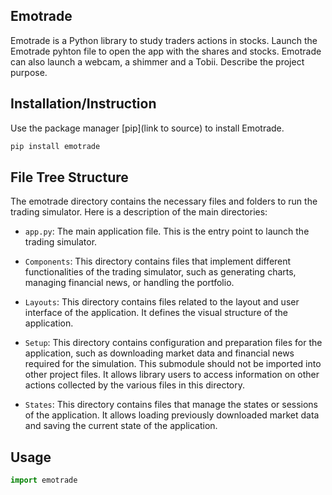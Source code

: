 ## Emotrade

Emotrade is a Python library to study traders actions in stocks. Launch the Emotrade pyhton file to open the app with the shares and stocks. Emotrade can also launch a webcam, a shimmer and a Tobii. 
Describe the project purpose. 

## Installation/Instruction

Use the package manager [pip](link to source) to install Emotrade.

```bash
pip install emotrade
```

## File Tree Structure

The emotrade directory contains the necessary files and folders to run the trading simulator. Here is a description of the main directories:

- `app.py`: The main application file. This is the entry point to launch the trading simulator.

- `Components`: This directory contains files that implement different functionalities of the trading simulator, such as generating charts, managing financial news, or handling the portfolio.

- `Layouts`: This directory contains files related to the layout and user interface of the application. It defines the visual structure of the application.

- `Setup`: This directory contains configuration and preparation files for the application, such as downloading market data and financial news required for the simulation. This submodule should not be imported into other project files. It allows library users to access information on other actions collected by the various files in this directory.

- `States`: This directory contains files that manage the states or sessions of the application. It allows loading previously downloaded market data and saving the current state of the application.

## Usage

```python
import emotrade
```